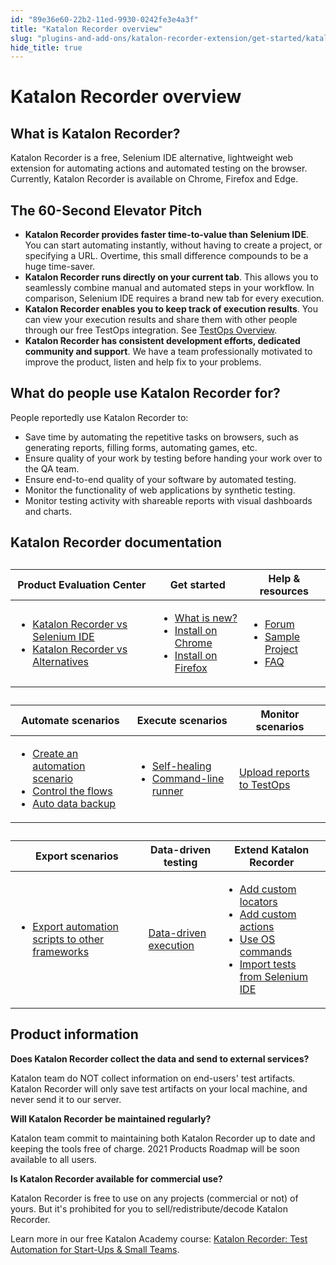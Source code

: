 ```yaml
---
id: "89e36e60-22b2-11ed-9930-0242fe3e4a3f"
title: "Katalon Recorder overview"
slug: "plugins-and-add-ons/katalon-recorder-extension/get-started/katalon-recorder-overview"
hide_title: true
---
```


# <a id="id_overview" class="anchor_top_offset"/><a id="ariaid-title1" class="anchor_top_offset"/><span xmlns="http://www.w3.org/1999/xhtml" className="ph">Katalon Recorder</span>  overview


## <a id="id_1" class="anchor_top_offset"/>What is Katalon Recorder?

<p xmlns="http://www.w3.org/1999/xhtml" className="p">Katalon Recorder is a free, Selenium IDE alternative, lightweight web extension for automating actions and automated testing on the browser. Currently, Katalon Recorder is available on Chrome, Firefox and Edge.</p> 

## <a id="id_2" class="anchor_top_offset"/>The 60-Second Elevator Pitch

<ul xmlns="http://www.w3.org/1999/xhtml" className="ul"><li className="li"><strong className="ph b">Katalon Recorder provides faster time-to-value than       Selenium IDE</strong>. You can start automating instantly, without     having to create a project, or specifying a URL. Overtime, this     small difference compounds to be a huge time-saver.</li><li className="li"><strong className="ph b">Katalon Recorder runs directly on your current       tab</strong>. This allows you to seamlessly combine manual and     automated steps in your workflow. In comparison, Selenium IDE     requires a brand new tab for every execution.</li><li className="li"><strong className="ph b">Katalon Recorder enables you to keep track of execution       results</strong>. You can view your execution results and share     them with other people through our free     TestOps integration. See <a className="xref" href="/docs/plugins-and-add-ons/katalon-recorder-extension/get-your-job-done/execution-report/view-execution-reports-in-testops">TestOps Overview</a>.</li><li className="li"><strong className="ph b">Katalon Recorder has consistent development efforts,       dedicated community and support</strong>. We have a team     professionally motivated to improve the product, listen and help     fix to your problems.</li></ul> 

## <a id="id_3" class="anchor_top_offset"/>What do people use Katalon Recorder for?

<p xmlns="http://www.w3.org/1999/xhtml" className="p">People reportedly use Katalon Recorder to:</p> 
<ul xmlns="http://www.w3.org/1999/xhtml" className="ul"><li className="li">Save time by automating the repetitive tasks on browsers, such     as generating reports, filling forms, automating games, etc.</li><li className="li">Ensure quality of your work by testing before handing your work     over to the QA team.</li><li className="li">Ensure end-to-end quality of your software by automated     testing.</li><li className="li">Monitor the functionality of web applications by synthetic     testing.</li><li className="li">Monitor testing activity with shareable reports with visual     dashboards and charts.</li></ul> 

## <a id="id_4" class="anchor_top_offset"/>Katalon Recorder documentation

<table xmlns="http://www.w3.org/1999/xhtml" className="table anchor_top_offset" id="id_4__6c9adc41-db63-46d7-bf51-3c44edfcb5c5"><caption /><colgroup><col style={{width: '33.33333333333333%'}} /><col style={{width: '33.33333333333333%'}} /><col style={{width: '33.33333333333333%'}} /></colgroup><thead className="thead"><tr className><th className="entry anchor_top_offset" id="id_4__6c9adc41-db63-46d7-bf51-3c44edfcb5c5__entry__1">Product Evaluation Center</th><th className="entry anchor_top_offset" id="id_4__6c9adc41-db63-46d7-bf51-3c44edfcb5c5__entry__2">Get started</th><th className="entry anchor_top_offset" id="id_4__6c9adc41-db63-46d7-bf51-3c44edfcb5c5__entry__3">Help &amp; resources</th></tr></thead><tbody className="tbody"><tr className><td className="entry" headers="id_4__6c9adc41-db63-46d7-bf51-3c44edfcb5c5__entry__1 id_4__6c9adc41-db63-46d7-bf51-3c44edfcb5c5__entry__2 id_4__6c9adc41-db63-46d7-bf51-3c44edfcb5c5__entry__3 "><ul className="ul"><li className="li"><a className="xref" href="/docs/plugins-and-add-ons/katalon-recorder-extension/production-evaluation-center/katalon-recorder-vs-selenium-ide">Katalon Recorder vs Selenium IDE</a></li><li className="li"><a className="xref" href="/docs/plugins-and-add-ons/katalon-recorder-extension/production-evaluation-center/katalon-recorder-vs-alternatives">Katalon Recorder vs Alternatives</a></li></ul></td><td className="entry" headers="id_4__6c9adc41-db63-46d7-bf51-3c44edfcb5c5__entry__1 id_4__6c9adc41-db63-46d7-bf51-3c44edfcb5c5__entry__2 id_4__6c9adc41-db63-46d7-bf51-3c44edfcb5c5__entry__3 "><ul className="ul"><li className="li"><a className="xref" href="/docs/plugins-and-add-ons/katalon-recorder-extension/get-started/release-notes">What is new?</a></li><li className="li"><a className="xref j-external-link" href="https://chrome.google.com/webstore/detail/katalon-recorder-selenium/ljdobmomdgdljniojadhoplhkpialdid" target="_blank">Install on Chrome</a></li><li className="li"><a className="xref j-external-link" href="https://addons.mozilla.org/en-US/firefox/addon/katalon-automation-record/" target="_blank">Install on Firefox</a></li></ul></td><td className="entry" headers="id_4__6c9adc41-db63-46d7-bf51-3c44edfcb5c5__entry__1 id_4__6c9adc41-db63-46d7-bf51-3c44edfcb5c5__entry__2 id_4__6c9adc41-db63-46d7-bf51-3c44edfcb5c5__entry__3 "><ul className="ul"><li className="li"><a className="xref j-external-link" href="https://forum.katalon.com/c/community-discussion/katalon-recorder/17" target="_blank">Forum</a></li><li className="li"><a className="xref" href="/docs/plugins-and-add-ons/katalon-recorder-extension/help-and-resources/katalon-recorder-samples">Sample Project</a></li><li className="li"><a className="xref" href="/docs/plugins-and-add-ons/katalon-recorder-extension/help-and-resources/katalon-recorder-faq-and-troubleshooting-instructions">FAQ</a></li></ul></td></tr></tbody></table> 
<table xmlns="http://www.w3.org/1999/xhtml" className="table anchor_top_offset" id="id_4__779609d0-7b24-4895-852e-f66d14c471c5"><caption /><colgroup><col style={{width: '33.33333333333333%'}} /><col style={{width: '33.33333333333333%'}} /><col style={{width: '33.33333333333333%'}} /></colgroup><thead className="thead"><tr className><th className="entry anchor_top_offset" id="id_4__779609d0-7b24-4895-852e-f66d14c471c5__entry__1">Automate scenarios</th><th className="entry anchor_top_offset" id="id_4__779609d0-7b24-4895-852e-f66d14c471c5__entry__2">Execute scenarios</th><th className="entry anchor_top_offset" id="id_4__779609d0-7b24-4895-852e-f66d14c471c5__entry__3">Monitor scenarios</th></tr></thead><tbody className="tbody"><tr className><td className="entry" headers="id_4__779609d0-7b24-4895-852e-f66d14c471c5__entry__1 id_4__779609d0-7b24-4895-852e-f66d14c471c5__entry__2 id_4__779609d0-7b24-4895-852e-f66d14c471c5__entry__3 "><ul className="ul"><li className="li"><a className="xref" href="/docs/plugins-and-add-ons/katalon-recorder-extension/get-your-job-done/automate-scenarios/create-your-first-automation-script-in-katalon-recorder">Create an automation scenario</a></li><li className="li"><a className="xref" href="/docs/plugins-and-add-ons/katalon-recorder-extension/get-your-job-done/automate-scenarios/control-the-flows/handle-conditional-cases-in-your-tests-with-katalon-recorder">Control the flows</a></li><li className="li"><a className="xref" href="/docs/plugins-and-add-ons/katalon-recorder-extension/get-your-job-done/automate-scenarios/back-up-data-automatically-with-katalon-recorder">Auto data backup</a></li></ul></td><td className="entry" headers="id_4__779609d0-7b24-4895-852e-f66d14c471c5__entry__1 id_4__779609d0-7b24-4895-852e-f66d14c471c5__entry__2 id_4__779609d0-7b24-4895-852e-f66d14c471c5__entry__3 "><ul className="ul"><li className="li"><a className="xref" href="/docs/plugins-and-add-ons/katalon-recorder-extension/get-your-job-done/execute-scenarios/use-the-self-healing-function-in-katalon-recorder">Self-healing</a></li><li className="li"><a className="xref" href="/docs/plugins-and-add-ons/katalon-recorder-extension/get-your-job-done/execute-scenarios/use-the-command-line-runner-in-katalon-recorder">Command-line runner</a></li></ul></td><td className="entry" headers="id_4__779609d0-7b24-4895-852e-f66d14c471c5__entry__1 id_4__779609d0-7b24-4895-852e-f66d14c471c5__entry__2 id_4__779609d0-7b24-4895-852e-f66d14c471c5__entry__3 "><a className="xref" href="/docs/plugins-and-add-ons/katalon-recorder-extension/get-your-job-done/execution-report/view-execution-reports-in-testops">Upload reports to TestOps</a></td></tr></tbody></table> 
<table xmlns="http://www.w3.org/1999/xhtml" className="table anchor_top_offset" id="id_4__7077f93b-f1c2-4e8b-ae4d-91071d628076"><caption /><colgroup><col style={{width: '33.33333333333333%'}} /><col style={{width: '33.33333333333333%'}} /><col style={{width: '33.33333333333333%'}} /></colgroup><thead className="thead"><tr className><th className="entry anchor_top_offset" id="id_4__7077f93b-f1c2-4e8b-ae4d-91071d628076__entry__1">Export scenarios</th><th className="entry anchor_top_offset" id="id_4__7077f93b-f1c2-4e8b-ae4d-91071d628076__entry__2">Data-driven testing</th><th className="entry anchor_top_offset" id="id_4__7077f93b-f1c2-4e8b-ae4d-91071d628076__entry__3">Extend Katalon Recorder</th></tr></thead><tbody className="tbody"><tr className><td className="entry" headers="id_4__7077f93b-f1c2-4e8b-ae4d-91071d628076__entry__1 id_4__7077f93b-f1c2-4e8b-ae4d-91071d628076__entry__2 id_4__7077f93b-f1c2-4e8b-ae4d-91071d628076__entry__3 "><ul className="ul"><li className="li"><a className="xref" href="/docs/plugins-and-add-ons/katalon-recorder-extension/get-your-job-done/export-scenarios/export-katalon-recorder-scripts-to-other-frameworks">Export automation scripts to other frameworks</a></li></ul></td><td className="entry" headers="id_4__7077f93b-f1c2-4e8b-ae4d-91071d628076__entry__1 id_4__7077f93b-f1c2-4e8b-ae4d-91071d628076__entry__2 id_4__7077f93b-f1c2-4e8b-ae4d-91071d628076__entry__3 "><a className="xref" href="/docs/plugins-and-add-ons/katalon-recorder-extension/get-your-job-done/data-driven-testing/data-driven-testing-in-katalon-recorder">Data-driven execution</a></td><td className="entry" headers="id_4__7077f93b-f1c2-4e8b-ae4d-91071d628076__entry__1 id_4__7077f93b-f1c2-4e8b-ae4d-91071d628076__entry__2 id_4__7077f93b-f1c2-4e8b-ae4d-91071d628076__entry__3 "><ul className="ul"><li className="li"><a className="xref" href="/docs/plugins-and-add-ons/katalon-recorder-extension/get-your-job-done/extend-katalon-recorder/extension-scripts-for-custom-locator-builders-and-actions-in-katalon-recorder#id_1">Add custom locators</a></li><li className="li"><a className="xref" href="/docs/plugins-and-add-ons/katalon-recorder-extension/get-your-job-done/extend-katalon-recorder/extension-scripts-for-custom-locator-builders-and-actions-in-katalon-recorder#id_3">Add custom actions</a></li><li className="li"><a className="xref" href="/docs/plugins-and-add-ons/katalon-recorder-extension/get-your-job-done/extend-katalon-recorder/katalon-recorder-helper-tool#id_5">Use OS commands</a></li><li className="li"><a className="xref" href="/docs/plugins-and-add-ons/katalon-recorder-extension/get-your-job-done/extend-katalon-recorder/import-tests-from-selenium-ide-to-katalon-recorder">Import tests from Selenium IDE</a></li></ul></td></tr></tbody></table> 

## <a id="id_5" class="anchor_top_offset"/>Product information

<p xmlns="http://www.w3.org/1999/xhtml" className="p"><strong className="ph b">Does Katalon Recorder collect the data and send to     external services?</strong> </p> 
<p xmlns="http://www.w3.org/1999/xhtml" className="p">Katalon team do NOT collect information on end-users' test   artifacts. Katalon Recorder will only save test artifacts on your   local machine, and never send it to our server.</p> 
<p xmlns="http://www.w3.org/1999/xhtml" className="p"><strong className="ph b">Will Katalon Recorder be maintained     regularly?</strong> </p> 
<p xmlns="http://www.w3.org/1999/xhtml" className="p">Katalon team commit to maintaining both Katalon Recorder up   to date and keeping the tools free of charge. 2021 Products Roadmap   will be soon available to all users.</p> 
<p xmlns="http://www.w3.org/1999/xhtml" className="p"><strong className="ph b">Is Katalon Recorder available for commercial     use?</strong> </p> 
<p xmlns="http://www.w3.org/1999/xhtml" className="p">Katalon Recorder is free to use on any projects (commercial   or not) of yours. But it's prohibited for you to   sell/redistribute/decode Katalon Recorder.</p> 
<p xmlns="http://www.w3.org/1999/xhtml" className="p">Learn more in our free Katalon Academy course:  <a className="xref j-external-link" href="https://academy.katalon.com/courses/browser-automation/?utm_source=kat_docs&utm_medium=kr_overview" target="_blank">Katalon Recorder: Test Automation for Start-Ups &amp; Small Teams</a>.</p> 
